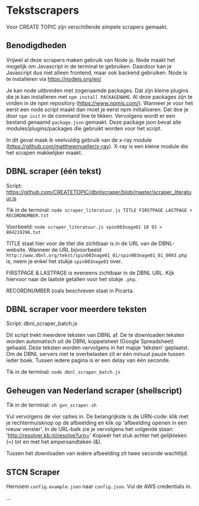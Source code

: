 # Tekstscrapers
Voor CREATE TOPIC zijn verschillende simpele scrapers gemaakt.

## Benodigdheden
Vrijwel al deze scrapers maken gebruik van Node js. Node maakt het mogelijk om Javascript in de terminal te gebruiken. Daardoor kan je Javascript dus niet alleen frontend, maar ook backend gebruiken. Node is te installeren via https://nodejs.org/en/

Je kan node uitbreiden met zogenaamde packages. Dat zijn kleine plugins die je kan installeren met `npm install PACKAGENAME`. Al deze packages zijn te vinden in de npm repository (https://www.npmjs.com/). Wanneer je voor het eerst een node script maakt dan moet je eerst npm initialiseren. Dat doe je door `npm init` in de command line te tikken. Vervolgens wordt er een bestand genaamd `package.json` gemaakt. Deze package json bevat alle modules/plugins/packages die gebruikt worden voor het script.

In dit geval maak ik veelvuldig gebruik van de x-ray module (https://github.com/matthewmueller/x-ray). X-ray is een kleine module die het scrapen makkelijker maakt.

## DBNL scraper (één tekst)
Script: https://github.com/CREATETOPIC/dbnlscraper/blob/master/scraper_literatuur.js

Tik in de terminal:
`node scraper_literatuur.js TITLE FIRSTPAGE LASTPAGE > RECORDNUMBER.txt`

Voorbeeld: 
`node scraper_literatuur.js spin003nage01 10 93 > 864219296.txt`

TITLE staat hier voor de titel die zichtbaar is in de URL van de DBNL-website. Wanneer de URL bijvoorbeeld `http://www.dbnl.org/tekst/spin003nage01_01/spin003nage01_01_0093.php` is, neem je enkel het stukje `spin003nage01` over. 

FIRSTPAGE & LASTPAGE is eveneens zichtbaar in de DBNL URL. Kijk hiervoor naar de laatste getallen voor het stukje `.php`.

RECORDNUMBER zoals beschreven staat in Picarta.

## DBNL scraper voor meerdere teksten
Script: dbnl_scraper_batch.js

Dit script trekt meerdere teksten van DBNL af. De te downloaden teksten worden automatisch uit de DBNL koppelsheet (Google Spreadsheet) gehaald. Deze teksten worden vervolgens in het mapje 'teksten' geplaatst. Om de DBNL servers niet te overbelasten zit er één minuut pauze tussen ieder boek. Tussen iedere pagina is er een delay van één seconde.

Tik in de terminal: 
`node dbnl_scraper_batch.js`

## Geheugen van Nederland scraper (shellscript)
Tik in de terminal:
`sh gvn_scraper.sh`

Vul vervolgens de vier opties in. De belangrijkste is de URN-code: klik met je rechtermuisknop op de afbeelding en klik op 'afbeelding openen in een nieuw venster'. In de URL-balk zie je vervolgens het volgende staan: 'http://resolver.kb.nl/resolve?urn=' Kopieër het stuk achter het gelijkteken (=) tot en met het ampersandteken (&).

Tussen het downloaden van iedere afbeelding zit twee seconde wachttijd.

## STCN Scraper
Hernoem `config.example.json` naar `config.json`. Vul de AWS credentials in.

...




